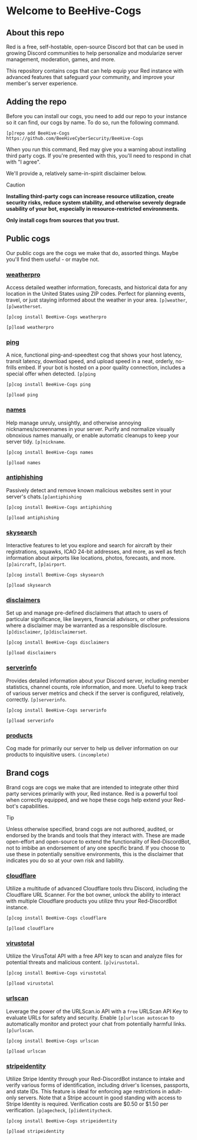 # Welcome to BeeHive-Cogs

## About this repo
Red is a free, self-hostable, open-source Discord bot that can be used in growing Discord communities to help personalize and modularize server management, moderation, games, and more. 

This repository contains cogs that can help equip your Red instance with advanced features that safeguard your community, and improve your member's server experience.

## Adding the repo
Before you can install our cogs, you need to add our repo to your instance so it can find, our cogs by name. To do so, run the following command.

```
[p]repo add BeeHive-Cogs https://github.com/BeeHiveCyberSecurity/BeeHive-Cogs
```

When you run this command, Red may give you a warning about installing third party cogs. If you're presented with this, you'll need to respond in chat with "I agree". 

We'll provide a, relatively same-in-spirit disclaimer below.

>[!CAUTION]
>**Installing third-party cogs can increase resource utilization, create security risks, reduce system stability, and otherwise severely degrade usability of your bot, especially in resource-restricted environments.** 
>
>**Only install cogs from sources that you trust.** 


## Public cogs
Our public cogs are the cogs we make that do, assorted things. Maybe you'll find them useful - or maybe not. 

### [weatherpro](https://github.com/BeeHiveCyberSecurity/BeeHive-Cogs/tree/main/weatherpro)

Access detailed weather information, forecasts, and historical data for any location in the United States using ZIP codes. Perfect for planning events, travel, or just staying informed about the weather in your area. `[p]weather`, `[p]weatherset`.


```
[p]cog install BeeHive-Cogs weatherpro
```
```
[p]load weatherpro
```


### [ping](https://github.com/BeeHiveCyberSecurity/BeeHive-Cogs/tree/main/ping)

A nice, functional ping-and-speedtest cog that shows your host latency, transit latency, download speed, and upload speed in a neat, orderly, no-frills embed. If your bot is hosted on a poor quality connection, includes a special offer when detected. `[p]ping`

```
[p]cog install BeeHive-Cogs ping
```
```
[p]load ping
```

### [names](https://github.com/BeeHiveCyberSecurity/BeeHive-Cogs/tree/main/names)

Help manage unruly, unsightly, and otherwise annoying nicknames/screennames in your server. Purify and normalize visually obnoxious names manually, or enable automatic cleanups to keep your server tidy. `[p]nickname`.

```
[p]cog install BeeHive-Cogs names
```
```
[p]load names
```

### [antiphishing](https://github.com/BeeHiveCyberSecurity/BeeHive-Cogs/tree/main/antiphishing)

Passively detect and remove known malicious websites sent in your server's chats.`[p]antiphishing`

```
[p]cog install BeeHive-Cogs antiphishing
```
```
[p]load antiphishing
```

### [skysearch](https://github.com/BeeHiveCyberSecurity/BeeHive-Cogs/tree/main/skysearch)

Interactive features to let you explore and search for aircraft by their registrations, squawks, ICAO 24-bit addresses, and more, as well as fetch information about airports like locations, photos, forecasts, and more. `[p]aircraft`, `[p]airport`.

```
[p]cog install BeeHive-Cogs skysearch
```
```
[p]load skysearch
```

### [disclaimers](https://github.com/BeeHiveCyberSecurity/BeeHive-Cogs/tree/main/disclaimers)

Set up and manage pre-defined disclaimers that attach to users of particular significance, like lawyers, financial advisors, or other professions where a disclaimer may be warranted as a responsible disclosure. `[p]disclaimer`, `[p]disclaimerset`.

```
[p]cog install BeeHive-Cogs disclaimers
```
```
[p]load disclaimers
```

### [serverinfo](https://github.com/BeeHiveCyberSecurity/BeeHive-Cogs/tree/main/serverinfo)

Provides detailed information about your Discord server, including member statistics, channel counts, role information, and more. Useful to keep track of various server metrics and check if the server is configured, relatively, correctly. `[p]serverinfo`.

```
[p]cog install BeeHive-Cogs serverinfo
```
```
[p]load serverinfo
```


### [products](https://github.com/BeeHiveCyberSecurity/BeeHive-Cogs/tree/main/products)

Cog made for primarily our server to help us deliver information on our products to inquisitive users. `(incomplete)`

## Brand cogs
Brand cogs are cogs we make that are intended to integrate other third party services primarily with your, Red instance. Red is a powerful tool when correctly equipped, and we hope these cogs help extend your Red-bot's capabilities.

>[!TIP]
>Unless otherwise specified, brand cogs are not authored, audited, or endorsed by the brands and tools that they interact with.
>These are made open-effort and open-source to extend the functionality of Red-DiscordBot, not to imbibe an endorsement of any one specific brand.
>If you choose to use these in potentially sensitive environments, this is the disclaimer that indicates you do so at your own risk and liability.

### [cloudflare](https://github.com/BeeHiveCyberSecurity/BeeHive-Cogs/tree/main/cloudflare)

Utilize a multitude of advanced Cloudflare tools thru Discord, including the Cloudflare URL Scanner. For the bot owner, unlock the ability to interact with multiple Cloudflare products you utilize thru your Red-DiscordBot instance.

```
[p]cog install BeeHive-Cogs cloudflare
```
```
[p]load cloudflare
```

### [virustotal](https://github.com/BeeHiveCyberSecurity/BeeHive-Cogs/tree/main/virustotal)

Utilize the VirusTotal API with a free API key to scan and analyze files for potential threats and malicious content. `[p]virustotal`.

```
[p]cog install BeeHive-Cogs virustotal
```
```
[p]load virustotal
```

### [urlscan](https://github.com/BeeHiveCyberSecurity/BeeHive-Cogs/tree/main/urlscan)

Leverage the power of the URLScan.io API with a `free` URLScan API Key to evaluate URLs for safety and security. Enable `[p]urlscan autoscan` to automatically monitor and protect your chat from potentially harmful links. `[p]urlscan`.

```
[p]cog install BeeHive-Cogs urlscan
```
```
[p]load urlscan
```

### [stripeidentity](https://github.com/BeeHiveCyberSecurity/BeeHive-Cogs/tree/main/stripeidentity)

Utilize Stripe Identity through your Red-DiscordBot instance to intake and verify various forms of identification, including driver's licenses, passports, and state IDs. This feature is ideal for enforcing age restrictions in adult-only servers. Note that a Stripe account in good standing with access to Stripe Identity is required. Verification costs are $0.50 or $1.50 per verification. `[p]agecheck`, `[p]identitycheck`.

```
[p]cog install BeeHive-Cogs stripeidentity
```
```
[p]load stripeidentity
```



